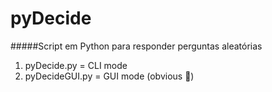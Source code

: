 # pyDecide
#####Script em Python para responder perguntas aleatórias


1. pyDecide.py = CLI mode
2. pyDecideGUI.py = GUI mode (obvious 🤪)
